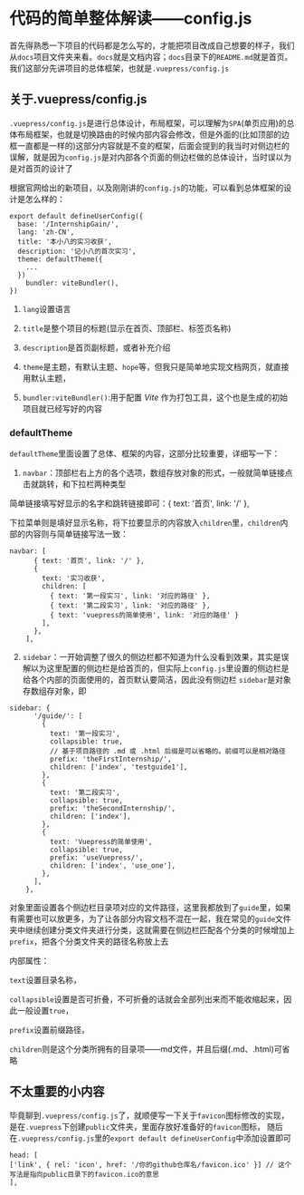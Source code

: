 # 代码的简单整体解读——config.js

首先得熟悉一下项目的代码都是怎么写的，才能把项目改成自己想要的样子，我们从`docs`项目文件夹来看。`docs`就是文档内容；`docs`目录下的`README.md`就是首页。我们这部分先讲项目的总体框架，也就是`.vuepress/config.js`

## 关于.vuepress/config.js
`.vuepress/config.js`是进行总体设计，布局框架，可以理解为`SPA`(单页应用)的总体布局框架，也就是切换路由的时候内部内容会修改，但是外面的(比如顶部的边框一直都是一样的)这部分内容就是不变的框架，后面会提到的我当时对侧边栏的误解，就是因为`config.js`是对内部各个页面的侧边栏做的总体设计，当时误以为是对首页的设计了

根据官网给出的新项目，以及刚刚讲的`config.js`的功能，可以看到总体框架的设计是怎么样的：
```
export default defineUserConfig({
  base: '/InternshipGain/',
  lang: 'zh-CN',
  title: '本小八的实习收获',
  description: '记小八的首次实习',
  theme: defaultTheme({
    ...
  })
    bundler: viteBundler(),
})
```
1. `lang`设置语言

2. `title`是整个项目的标题(显示在首页、顶部栏、标签页名称)

3. `description`是首页副标题，或者补充介绍

4. `theme`是主题，有默认主题、`hope`等，但我只是简单地实现文档网页，就直接用默认主题，

5. `bundler:viteBundler()`:用于配置 *Vite* 作为打包工具，这个也是生成的初始项目就已经写好的内容
### defaultTheme
`defaultTheme`里面设置了总体、框架的内容，这部分比较重要，详细写一下：

1. `navbar`：顶部栏右上方的各个选项，数组存放对象的形式，一般就简单链接点击就跳转，和下拉栏两种类型

简单链接填写好显示的名字和跳转链接即可：{ text: '首页', link: '/' },

下拉菜单则是填好显示名称，将下拉要显示的内容放入`children`里，`children`内部的内容则与简单链接写法一致：
```
navbar: [
      { text: '首页', link: '/' },
      {
        text: '实习收获',
        children: [
          { text: '第一段实习', link: '对应的路径' },
          { text: '第二段实习', link: '对应的路径' },
          { text: 'vuepress的简单使用', link: '对应的路径' }
        ],
      },
    ],
```

2. `sidebar`：一开始调整了很久的侧边栏都不知道为什么没看到效果，其实是误解以为这里配置的侧边栏是给首页的，但实际上`config.js`里设置的侧边栏是给各个内部的页面使用的，首页默认要简洁，因此没有侧边栏
`sidebar`是对象存数组存对象，即
```
sidebar: {
      '/guide/': [
        {
          text: '第一段实习',
          collapsible: true,
          // 基于项目路径的 .md 或 .html 后缀是可以省略的。前缀可以是相对路径
          prefix: 'theFirstInternship/',
          children: ['index', 'testguide1'],
        },
        {
          text: '第二段实习',
          collapsible: true,
          prefix: 'theSecondInternship/',
          children: ['index'],
        },
        {
          text: 'Vuepress的简单使用',
          collapsible: true,
          prefix: 'useVuepress/',
          children: ['index', 'use_one'],
        },
      ],
    },
```
对象里面设置各个侧边栏目录项对应的文件路径，这里我都放到了`guide`里，如果有需要也可以放更多，为了让各部分内容文档不混在一起，我在常见的`guide`文件夹中继续创建分类文件夹进行分类，这就需要在侧边栏匹配各个分类的时候增加上`prefix`，把各个分类文件夹的路径名称放上去

内部属性：

`text`设置目录名称，

`collapsible`设置是否可折叠，不可折叠的话就会全部列出来而不能收缩起来，因此一般设置`true`，

`prefix`设置前缀路径，

`children`则是这个分类所拥有的目录项——md文件，并且后缀(.md、.html)可省略

## 不太重要的小内容
毕竟聊到`.vuepress/config.js`了，就顺便写一下关于`favicon`图标修改的实现，是在`.vuepress`下创建`public`文件夹，里面存放好准备好的`favicon`图标，
随后在`.vuepress/config.js`里的`export default defineUserConfig`中添加设置即可
```
head: [
['link', { rel: 'icon', href: '/你的github仓库名/favicon.ico' }] // 这个写法是指向public目录下的favicon.ico的意思
],
```